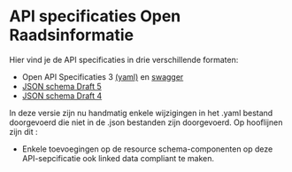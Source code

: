 # API specificaties Open Raadsinformatie
Hier vind je de API specificaties in drie verschillende formaten:
* Open API Specificaties 3 [(yaml)](https://github.com/VNG-Realisatie/Bevragingen-ingeschreven-personen/blob/master/api-specificatie/BRPB1.0.yaml) en [swagger](https://petstore.swagger.io/?url=https://raw.githubusercontent.com/VNG-Realisatie/Bevragingen-ingeschreven-personen/master/api-specificatie/openapi.yaml#/ingeschrevennatuurlijkpersonen/ingeschrevennatuurlijkpersonen)
* [JSON schema Draft 5](https://github.com/VNG-Realisatie/Bevragingen-ingeschreven-personen/blob/master/api-specificatie/BRPB1.0.json)
* [JSON schema Draft 4 ](https://github.com/VNG-Realisatie/Bevragingen-ingeschreven-personen/blob/master/api-specificatie/BRPB1.0-2.0.json)


In deze versie zijn nu handmatig enkele wijzigingen in het .yaml bestand doorgevoerd die niet in de .json bestanden zijn doorgevoerd. 
Op hooflijnen zijn dit :
* Enkele toevoegingen op de resource schema-componenten op deze API-sepcificatie ook linked data compliant te maken. 
